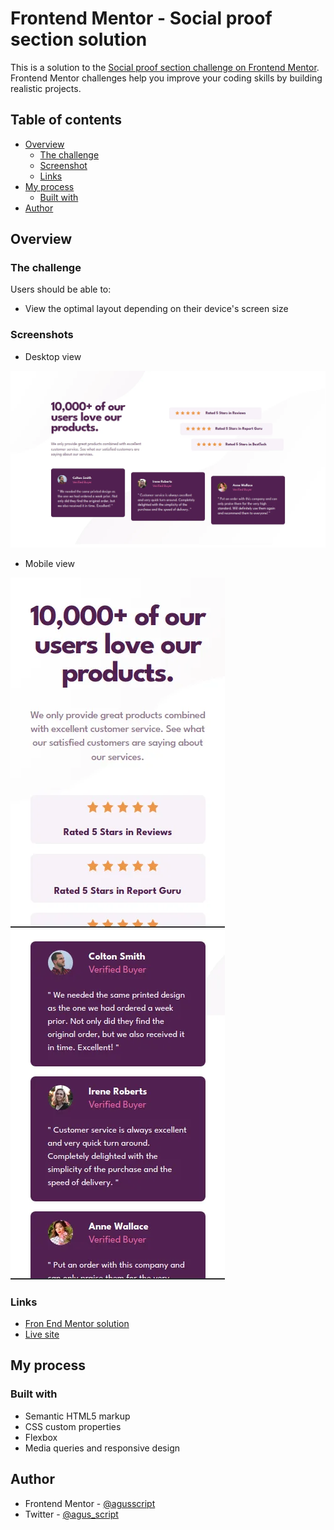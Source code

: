 # Frontend Mentor - Social proof section solution

This is a solution to the [Social proof section challenge on Frontend Mentor](https://www.frontendmentor.io/challenges/social-proof-section-6e0qTv_bA). Frontend Mentor challenges help you improve your coding skills by building realistic projects. 

## Table of contents

- [Overview](#overview)
  - [The challenge](#the-challenge)
  - [Screenshot](#screenshot)
  - [Links](#links)
- [My process](#my-process)
  - [Built with](#built-with)
- [Author](#author)


## Overview

### The challenge

Users should be able to:

- View the optimal layout depending on their device's screen size

### Screenshots

- Desktop view

![](images/screenshot.webp)


- Mobile view

![](images/screenshot-mobile.webp)
![](images/screenshot-mobile-1.webp)


### Links

- [Fron End Mentor solution](https://www.frontendmentor.io/solutions/social-proof-section-N7mYWkxj9B)
- [Live site](https://agusscript.github.io/Social-proof-section/)

## My process

### Built with

- Semantic HTML5 markup
- CSS custom properties
- Flexbox
- Media queries and responsive design

## Author

- Frontend Mentor - [@agusscript](https://www.frontendmentor.io/profile/agusscript)
- Twitter - [@agus_script](https://twitter.com/agus_script)
